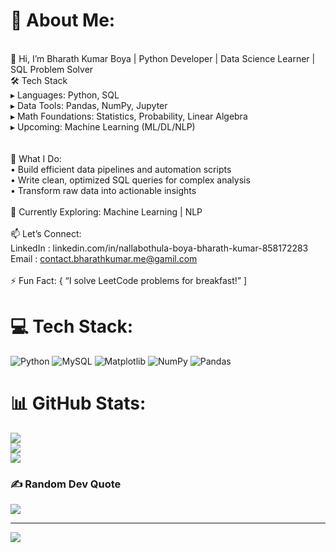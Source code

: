 # 💫 About Me:
<br>👋 Hi, I’m Bharath Kumar Boya | Python Developer | Data Science Learner | SQL Problem Solver<br>🛠️ Tech Stack<br>▸ Languages: Python, SQL<br>▸ Data Tools: Pandas, NumPy, Jupyter<br>▸ Math Foundations: Statistics, Probability, Linear Algebra<br>▸ Upcoming: Machine Learning (ML/DL/NLP)<br><br><br>🚀 What I Do:<br>• Build efficient data pipelines and automation scripts<br>• Write clean, optimized SQL queries for complex analysis<br>• Transform raw data into actionable insights<br><br>🔭 Currently Exploring: Machine Learning | NLP<br><br>📫 Let’s Connect:<br>LinkedIn : linkedin.com/in/nallabothula-boya-bharath-kumar-858172283<br>Email : contact.bharathkumar.me@gamil.com<br><br>⚡ Fun Fact: { “I solve LeetCode problems for breakfast!” ]<br>


# 💻 Tech Stack:
![Python](https://img.shields.io/badge/python-3670A0?style=for-the-badge&logo=python&logoColor=ffdd54) ![MySQL](https://img.shields.io/badge/mysql-4479A1.svg?style=for-the-badge&logo=mysql&logoColor=white) ![Matplotlib](https://img.shields.io/badge/Matplotlib-%23ffffff.svg?style=for-the-badge&logo=Matplotlib&logoColor=black) ![NumPy](https://img.shields.io/badge/numpy-%23013243.svg?style=for-the-badge&logo=numpy&logoColor=white) ![Pandas](https://img.shields.io/badge/pandas-%23150458.svg?style=for-the-badge&logo=pandas&logoColor=white)
# 📊 GitHub Stats:
![](https://github-readme-stats.vercel.app/api?username=bharathkumar-24&theme=default&hide_border=false&include_all_commits=false&count_private=false)<br/>
![](https://nirzak-streak-stats.vercel.app/?user=bharathkumar-24&theme=default&hide_border=false)<br/>
![](https://github-readme-stats.vercel.app/api/top-langs/?username=bharathkumar-24&theme=default&hide_border=false&include_all_commits=false&count_private=false&layout=compact)

### ✍️ Random Dev Quote
![](https://quotes-github-readme.vercel.app/api?type=horizontal&theme=radical)

---
[![](https://visitcount.itsvg.in/api?id=bharathkumar-24&icon=0&color=0)](https://visitcount.itsvg.in)

<!-- Proudly created with GPRM ( https://gprm.itsvg.in ) -->
